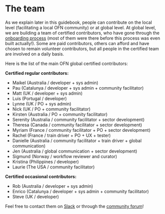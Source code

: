 # The team

As we explain later in this guidebook, people can contribute on the local level \(facilitating a local OFN community\) or at global level. At global level, we are building a team of certified contributors, who have gone through the [onboarding process](https://ofn-user-guide.gitbook.io/ofn-handbook/working-on-the-ofn-governance/team-organization/onboarding-process) \(most of them were there before this process was even built actually!\). Some are paid contributors, others can afford and have chosen to remain volunteer contributors, but all people in the certified team are involved on a daily basis.

Here is the list of the main OFN global certified contributors:

**Certified regular contributors:**

* Maikel \(Australia / developer + sys admin\)  
* Pau \(Catalunya / developer + sys admin + community facilitator\)  
* Matt \(UK / developer + sys admin\)  
* Luis \(Portugal / developer\)  
* Lynne \(UK / PO + sys admin\)  
* Nick \(UK / PO + community facilitator\)  
* Kirsten \(Australia / PO + community facilitator\)  
* Serenity \(Australia / community facilitator + sector development\)  
* Theresa \(Canada / community facilitator + sector development\)   
* Myriam \(France / community facilitator + PO + sector development\)  
* Rachel \(France / train driver + PO + UX + tester\)  
* Danielle \(Australia / community facilitator + train driver + global communication\)  
* Jen \(Australia / global communication + sector development\)  
* Sigmund \(Norway / workflow reviewer and curator\)  
* Kristina \(Philippines / developer\)  
* Laurie \(The USA / community facilitator\)

**Certified occasional contributors:**  

* Rob \(Australia / developer + sys admin\)  
* Enrico \(Catalunya / developer + sys admin + community facilitator\)  
* Steve \(UK / developer\)

Feel free to contact them on [Slack](https://openfoodnetwork.slack.com) or through the [community forum](https://community.openfoodnetwork.org)!

